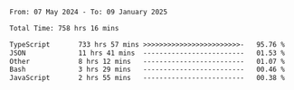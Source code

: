 
<!--START_SECTION:waka-->

```txt
From: 07 May 2024 - To: 09 January 2025

Total Time: 758 hrs 16 mins

TypeScript       733 hrs 57 mins >>>>>>>>>>>>>>>>>>>>>>>>-   95.76 %
JSON             11 hrs 41 mins  -------------------------   01.53 %
Other            8 hrs 12 mins   -------------------------   01.07 %
Bash             3 hrs 29 mins   -------------------------   00.46 %
JavaScript       2 hrs 55 mins   -------------------------   00.38 %
```

<!--END_SECTION:waka-->

<!--

### Hi there 👋
**Iam-cesar/Iam-cesar** is a ✨ _special_ ✨ repository because its `README.md` (this file) appears on your GitHub profile.

Here are some ideas to get you started:

- 🔭 I’m currently working on ...
- 🌱 I’m currently learning ...
- 👯 I’m looking to collaborate on ...
- 🤔 I’m looking for help with ...
- 💬 Ask me about ...
- 📫 How to reach me: ...
- 😄 Pronouns: ...
- ⚡ Fun fact: ...
-->
